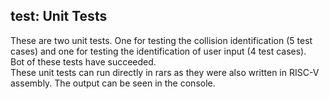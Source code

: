 ## test: Unit Tests ##

These are two unit tests. One for testing the collision identification (5 test cases) and one for testing the identification of user input (4 test cases).  
Bot of these tests have succeeded.  
These unit tests can run directly in rars as they were also written in RISC-V assembly. The output can be seen in the console.
